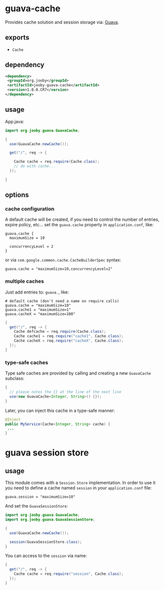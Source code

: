 # guava-cache

Provides cache solution and session storage via: <a href="https://github.com/google/guava">Guava</a>.

## exports

* ```Cache```

## dependency

```xml
<dependency>
 <groupId>org.jooby</groupId>
 <artifactId>jooby-guava-cache</artifactId>
 <version>1.0.0.CR7</version>
</dependency>
```

## usage

App.java:

```java
import org.jooby.guava.GuavaCache;

{
  use(GuavaCache.newCache());

  get("/", req -> {

    Cache cache = req.require(Cache.class);
    // do with cache...
  });

}
```

## options 

### cache configuration

A default cache will be created, if you need to control the number of entries, expire policy, etc... set the ```guava.cache``` property in ```application.conf```, like:

```
guava.cache {
  maximumSize = 10

  concurrencyLevel = 2
}
```

or via ```com.google.common.cache.CacheBuilderSpec``` syntax: 

```
guava.cache = "maximumSize=10,concurrencyLevel=2"
```

### multiple caches

Just add entries to: ```guava.```, like:

```
# default cache (don't need a name on require calls)
guava.cache = "maximumSize=10"
guava.cache1 = "maximumSize=1"
guava.cacheX = "maximumSize=100"
```

```java
{
  get("/", req -> {
    Cache defcache = req.require(Cache.class);
    Cache cache1 = req.require("cache1", Cache.class);
    Cache cacheX = req.require("cacheX", Cache.class);
  });
}
```

### type-safe caches

Type safe caches are provided by calling and creating a new ```GuavaCache``` subclass:

```java
{
  // please notes the {} at the line of the next line
  use(new GuavaCache<Integer, String>() {});
}
```

Later, you can inject this cache in a type-safe manner:

```java
@Inject
public MyService(Cache<Integer, String> cache) {
 ...
}
```

# guava session store

## usage

This module comes with a ```Session.Store``` implementation. In order to use it you need to define a cache named ```session``` in your ```application.conf``` file:

```
guava.session = "maximumSize=10"
```

And set the ```GuavaSessionStore```: 

```java
import org.jooby.guava.GuavaCache;
import org.jooby.guava.GuavaSessionStore;

{
  use(GuavaCache.newCache());

  session(GuavaSessionStore.class);
}
```

You can access to the ```session``` via name:

```java
{
  get("/", req -> {
    Cache cache = req.require("session", Cache.class);
  });
}
```
